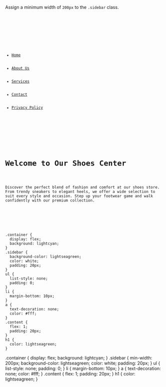 Assign a minimum width of `200px` to the `.sidebar` class.

<codeblock language="css" type="exercise" testMode="fixedInput">
<code>
<panel language="html">
<div class="container">
  <div class="sidebar">
    <ul>
      <li><a href="#">Home</a></li>
      <li><a href="#">About Us</a></li>
      <li><a href="#">Services</a></li>
      <li><a href="#">Contact</a></li>
      <li><a href="#">Privacy Policy</a></li>
    </ul>
  </div>
  <div class="content">
    <h1>Welcome to Our Shoes Center</h1>
    <p>Discover the perfect blend of fashion and comfort at our shoes store. From trendy sneakers to elegant heels, we offer a wide selection to suit every style and occasion. Step up your footwear game and walk confidently with our premium collection.</p>
  </div>
</div>
</panel>
<panel language="css">
.container {
  display: flex;
  background: lightcyan;
}
.sidebar {
  background-color: lightseagreen;
  color: white;
  padding: 20px;
}
ul {
  list-style: none;
  padding: 0;
}
li {
  margin-bottom: 10px;
}
a {
  text-decoration: none;
  color: #fff;
}
.content {
  flex: 1;
  padding: 20px;
}
h1 {
  color: lightseagreen;
}
</panel>
</code>

<solution>
.container {
  display: flex;
  background: lightcyan;
}
.sidebar {
  min-width: 200px;
  background-color: lightseagreen;
  color: white;
  padding: 20px;
}
ul {
  list-style: none;
  padding: 0;
}
li {
  margin-bottom: 10px;
}
a {
  text-decoration: none;
  color: #fff;
}
.content {
  flex: 1;
  padding: 20px;
}
h1 {
  color: lightseagreen;
}
</solution>
</codeblock>
